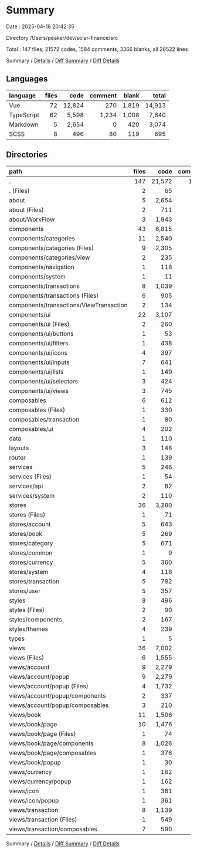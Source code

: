 # Summary

Date : 2025-04-18 20:42:35

Directory /Users/peaker/dev/solar-finance/src

Total : 147 files,  21572 codes, 1584 comments, 3366 blanks, all 26522 lines

Summary / [Details](details.md) / [Diff Summary](diff.md) / [Diff Details](diff-details.md)

## Languages
| language | files | code | comment | blank | total |
| :--- | ---: | ---: | ---: | ---: | ---: |
| Vue | 72 | 12,824 | 270 | 1,819 | 14,913 |
| TypeScript | 62 | 5,598 | 1,234 | 1,008 | 7,840 |
| Markdown | 5 | 2,654 | 0 | 420 | 3,074 |
| SCSS | 8 | 496 | 80 | 119 | 695 |

## Directories
| path | files | code | comment | blank | total |
| :--- | ---: | ---: | ---: | ---: | ---: |
| . | 147 | 21,572 | 1,584 | 3,366 | 26,522 |
| . (Files) | 2 | 65 | 9 | 10 | 84 |
| about | 5 | 2,654 | 0 | 420 | 3,074 |
| about (Files) | 2 | 711 | 0 | 149 | 860 |
| about/WorkFlow | 3 | 1,943 | 0 | 271 | 2,214 |
| components | 43 | 6,815 | 146 | 943 | 7,904 |
| components/categories | 11 | 2,540 | 62 | 388 | 2,990 |
| components/categories (Files) | 9 | 2,305 | 57 | 357 | 2,719 |
| components/categories/view | 2 | 235 | 5 | 31 | 271 |
| components/navigation | 1 | 118 | 1 | 7 | 126 |
| components/system | 1 | 11 | 0 | 3 | 14 |
| components/transactions | 8 | 1,039 | 23 | 129 | 1,191 |
| components/transactions (Files) | 6 | 905 | 21 | 116 | 1,042 |
| components/transactions/ViewTransaction | 2 | 134 | 2 | 13 | 149 |
| components/ui | 22 | 3,107 | 60 | 416 | 3,583 |
| components/ui (Files) | 2 | 260 | 8 | 32 | 300 |
| components/ui/buttons | 1 | 53 | 1 | 6 | 60 |
| components/ui/filters | 1 | 438 | 11 | 62 | 511 |
| components/ui/icons | 4 | 397 | 6 | 53 | 456 |
| components/ui/inputs | 7 | 641 | 8 | 92 | 741 |
| components/ui/lists | 1 | 149 | 6 | 20 | 175 |
| components/ui/selectors | 3 | 424 | 8 | 56 | 488 |
| components/ui/views | 3 | 745 | 12 | 95 | 852 |
| composables | 6 | 612 | 105 | 130 | 847 |
| composables (Files) | 1 | 330 | 43 | 64 | 437 |
| composables/transaction | 1 | 80 | 28 | 20 | 128 |
| composables/ui | 4 | 202 | 34 | 46 | 282 |
| data | 1 | 110 | 11 | 26 | 147 |
| layouts | 3 | 148 | 4 | 21 | 173 |
| router | 1 | 139 | 16 | 10 | 165 |
| services | 5 | 246 | 111 | 70 | 427 |
| services (Files) | 1 | 54 | 22 | 11 | 87 |
| services/api | 2 | 82 | 31 | 36 | 149 |
| services/system | 2 | 110 | 58 | 23 | 191 |
| stores | 36 | 3,280 | 668 | 521 | 4,469 |
| stores (Files) | 1 | 71 | 10 | 10 | 91 |
| stores/account | 5 | 643 | 164 | 119 | 926 |
| stores/book | 5 | 269 | 64 | 42 | 375 |
| stores/category | 5 | 671 | 104 | 120 | 895 |
| stores/common | 1 | 9 | 1 | 1 | 11 |
| stores/currency | 5 | 360 | 60 | 69 | 489 |
| stores/system | 4 | 118 | 54 | 21 | 193 |
| stores/transaction | 5 | 782 | 94 | 74 | 950 |
| stores/user | 5 | 357 | 117 | 65 | 539 |
| styles | 8 | 496 | 80 | 119 | 695 |
| styles (Files) | 2 | 90 | 14 | 20 | 124 |
| styles/components | 2 | 167 | 17 | 28 | 212 |
| styles/themes | 4 | 239 | 49 | 71 | 359 |
| types | 1 | 5 | 0 | 0 | 5 |
| views | 36 | 7,002 | 434 | 1,096 | 8,532 |
| views (Files) | 6 | 1,555 | 26 | 176 | 1,757 |
| views/account | 9 | 2,279 | 122 | 380 | 2,781 |
| views/account/popup | 9 | 2,279 | 122 | 380 | 2,781 |
| views/account/popup (Files) | 4 | 1,732 | 43 | 285 | 2,060 |
| views/account/popup/components | 2 | 337 | 2 | 55 | 394 |
| views/account/popup/composables | 3 | 210 | 77 | 40 | 327 |
| views/book | 11 | 1,506 | 95 | 256 | 1,857 |
| views/book/page | 10 | 1,476 | 94 | 251 | 1,821 |
| views/book/page (Files) | 1 | 74 | 6 | 12 | 92 |
| views/book/page/components | 8 | 1,026 | 26 | 161 | 1,213 |
| views/book/page/composables | 1 | 376 | 62 | 78 | 516 |
| views/book/popup | 1 | 30 | 1 | 5 | 36 |
| views/currency | 1 | 162 | 3 | 25 | 190 |
| views/currency/popup | 1 | 162 | 3 | 25 | 190 |
| views/icon | 1 | 361 | 6 | 52 | 419 |
| views/icon/popup | 1 | 361 | 6 | 52 | 419 |
| views/transaction | 8 | 1,139 | 182 | 207 | 1,528 |
| views/transaction (Files) | 1 | 549 | 7 | 83 | 639 |
| views/transaction/composables | 7 | 590 | 175 | 124 | 889 |

Summary / [Details](details.md) / [Diff Summary](diff.md) / [Diff Details](diff-details.md)